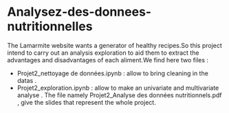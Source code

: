 # Analysez-des-donnees-nutritionnelles
The Lamarmite website wants a generator of healthy recipes.So this project intend to carry out an analysis exploration to aid them to extract the advantages and disadvantages of each aliment.We find here two files :
- Projet2_nettoyage de données.ipynb : allow to bring cleaning in the datas .
- Projet2_exploration.ipynb : allow to make an univariate and multivariate analyse .
The file namely Projet2_Analyse des données nutritionnels.pdf , give the slides that represent the whole project.
